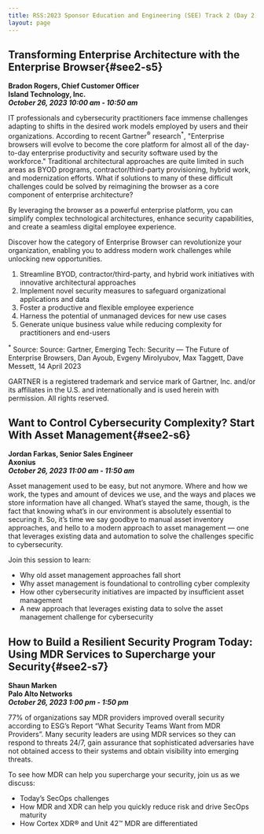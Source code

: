 ```yaml
---
title: RSS:2023 Sponsor Education and Engineering (SEE) Track 2 (Day 2)
layout: page
---
```

## Transforming Enterprise Architecture with the Enterprise Browser{#see2-s5}
**Bradon Rogers, Chief Customer Officer<br>
Island Technology, Inc.<br>
*October 26, 2023 10:00 am - 10:50 am***

IT professionals and cybersecurity practitioners face immense challenges adapting to shifts in the desired work models employed by users and their organizations. According to recent Gartner<sup>&reg;</sup> research<sup>*</sup>, "Enterprise browsers will evolve to become the core platform for almost all of the day-to-day enterprise productivity and security software used by the workforce." Traditional architectural approaches are quite limited in such areas as BYOD programs, contractor/third-party provisioning, hybrid work, and modernization efforts. What if solutions to many of these difficult challenges could be solved by reimagining the browser as a core component of enterprise architecture?

By leveraging the browser as a powerful enterprise platform, you can simplify complex technological architectures, enhance security capabilities, and create a seamless digital employee experience. 

Discover how the category of Enterprise Browser can revolutionize your organization, enabling you to address modern work challenges while unlocking new opportunities.

1. Streamline BYOD, contractor/third-party, and hybrid work initiatives with innovative architectural approaches
2. Implement novel security measures to safeguard organizational applications and data
3. Foster a productive and flexible employee experience
4. Harness the potential of unmanaged devices for new use cases
5. Generate unique business value while reducing complexity for practitioners and end-users

<sup>*</sup> Source: Source: Gartner, Emerging Tech: Security — The Future of Enterprise Browsers, Dan Ayoub, Evgeny Mirolyubov, Max Taggett, Dave Messett, 14 April 2023 

GARTNER is a registered trademark and service mark of Gartner, Inc. and/or its affiliates in the U.S. and internationally and is used herein with permission. All rights reserved.

## Want to Control Cybersecurity Complexity? Start With Asset Management{#see2-s6}
**Jordan Farkas, Senior Sales Engineer<br>
Axonius<br>
*October 26, 2023 11:00 am - 11:50 am***

Asset management used to be easy, but not anymore. Where and how we work, the types and amount of devices we use, and the ways and places we store information have all changed. What’s stayed the same, though, is the fact that knowing what’s in our environment is absolutely essential to securing it.
So, it’s time we say goodbye to manual asset inventory approaches, and hello to a modern approach to asset management — one that leverages existing data and automation to solve the challenges specific to cybersecurity.

Join this session to learn:
- Why old asset management approaches fall short
- Why asset management is foundational to controlling cyber complexity
- How other cybersecurity initiatives are impacted by insufficient asset management
- A new approach that leverages existing data to solve the asset management challenge for cybersecurity

## How to Build a Resilient Security Program Today: Using MDR Services to Supercharge your Security{#see2-s7}
**Shaun Marken<br>
Palo Alto Networks<br>
*October 26, 2023 1:00 pm - 1:50 pm***

77% of organizations say MDR providers improved overall security according to ESG’s Report “What Security Teams Want from MDR Providers”. Many security leaders are using MDR services so they can respond to threats 24/7, gain assurance that sophisticated adversaries have not obtained access to their systems and obtain visibility into emerging threats.

To see how MDR can help you supercharge your security, join us as we discuss:
- Today’s SecOps challenges
- How MDR and XDR can help you quickly reduce risk and drive SecOps maturity
- How Cortex XDR® and Unit 42™ MDR are differentiated
